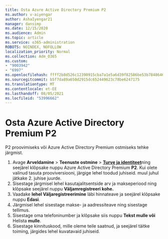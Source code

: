 ```yaml
---
title: Osta Azure Active Directory Premium P2
ms.author: v-aiyengar
author: AshaIyengar21
manager: dansimp
ms.date: 12/15/2020
ms.audience: Admin
ms.topic: article
ms.service: o365-administration
ROBOTS: NOINDEX, NOFOLLOW
localization_priority: Normal
ms.collection: Adm_O365
ms.custom:
- "9003942"
- "6997"
ms.openlocfilehash: ffff2b8d526c12390915cba7a1e5a6d39f82586be53b7848646bd8ab8f17a426
ms.sourcegitcommit: b5f7da89a650d2915dc652449623c78be6247175
ms.translationtype: MT
ms.contentlocale: et-EE
ms.lasthandoff: 08/05/2021
ms.locfileid: "53996662"
---
```

# <a name="buy-azure-active-directory-premium-p2"></a>Osta Azure Active Directory Premium P2

P2 proovimiseks või Azure Active Directory Premium ostmiseks tehke järgmist.

1. Avage **Arveldamine**  >  **Teenuste ostmine**  >  [**Turve ja identiteet**](https://go.microsoft.com/fwlink/?linkid=2131946)ning seejärel klõpsake nuppu Azure Active Directory Premium **P2**.
Kui olete valinud tasuta prooviversiooni, järgige lehel toodud juhiseid. muul juhul jätkake 2. juhise juurde.
1. Sisestage järgmisel lehel kasutajalitsentside arv ja makseperiood ning klõpsake seejärel nuppu **Väljamregistreeri kohe.**
1. Vaadake **lehel Väljaregistreerimine** läbi hinnateave ja seejärel klõpsake nuppu **Edasi**.
1. Järgmisel lehel sisestage makse- ja aadressiteave ning sisestage tellimus.
1. Sisestage oma telefoninumber ja klõpsake siis nuppu **Tekst mulle või** Helista **mulle**.
1. Sisestage kinnituskood, mille oleme teile saatnud, ja seejärel täitke toiming, järgides lehel kuvatavaid juhiseid.
